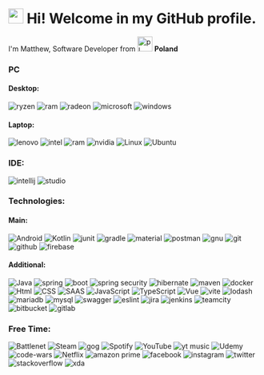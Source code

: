 <h1><img src="https://emojis.slackmojis.com/emojis/images/1643513081/48669/android-dance.gif?1643513081" width="30" alt="android"/> Hi! Welcome in my GitHub profile. </h1>

<p>I'm Matthew, Software Developer from <img src="https://emojis.slackmojis.com/emojis/images/1621376537/40081/poland.gif?1621376537" width="30" alt="pl"/> <b>Poland</b>
<h3>PC</h3>
<h4>Desktop:</h4>
<div>
    <img src="https://img.shields.io/badge/AMD%20Ryzen_5_1600-ED1C24?style=for-the-badge&logo=amd&logoColor=white" alt="ryzen" />
    <img src="https://img.shields.io/badge/16GB_RAM-3DDC84?style=for-the-badge&logoColor=white" alt="ram" />
    <img src="https://img.shields.io/badge/AMD-Radeon_RX_6600-ED1C24?style=for-the-badge&logo=amd&logoColor=white" alt="radeon" />
    <img src="https://img.shields.io/badge/Microsoft-666666?style=for-the-badge&logo=microsoft&logoColor=white" alt="microsoft" />
    <img src="https://img.shields.io/badge/Windows_11-0078d4?style=for-the-badge&logo=windows-11&logoColor=white" alt="windows" />
</div>
<h4>Laptop:</h4>
<div>
    <img src="https://img.shields.io/badge/lenovo-E2231A?style=for-the-badge&logo=lenovo&logoColor=white" alt="lenovo" />
    <img src="https://img.shields.io/badge/Intel%20Core_i5_11th-0071C5?style=for-the-badge&logo=intel&logoColor=white" alt="intel" />
    <img src="https://img.shields.io/badge/32GB_RAM-6DB33F?style=for-the-badge&logoColor=white" alt="ram" />    
    <img src="https://img.shields.io/badge/NVIDIA-GTX1650-76B900?style=for-the-badge&logo=nvidia&logoColor=white" alt="nvidia" />    
    <img src="https://img.shields.io/badge/Linux-FCC624?style=for-the-badge&logo=linux&logoColor=black" alt="Linux" />
    <img src="https://img.shields.io/badge/Ubuntu-E95420?style=for-the-badge&logo=ubuntu&logoColor=white" alt="Ubuntu" />
</div>
<h3>IDE:</h3>
<div>
    <img src="https://img.shields.io/badge/IntelliJ_IDEA-000000.svg?style=for-the-badge&logo=intellij-idea&logoColor=white" alt="intellij" />
    <img src="https://img.shields.io/badge/Android_Studio-3DDC84?style=for-the-badge&logo=android-studio&logoColor=white" alt="studio" />
</div>
<h3>Technologies:</h3>
<h4>Main:</h4>
<div>
    <img src="https://img.shields.io/badge/Android-3DDC84?style=for-the-badge&logo=android&logoColor=white" alt="Android" />
    <img src="https://img.shields.io/badge/Kotlin-0095D5?&style=for-the-badge&logo=kotlin&logoColor=white" alt="Kotlin" />
    <img src="https://img.shields.io/badge/Junit5-25A162?style=for-the-badge&logo=junit5&logoColor=white" alt="junit" />
    <img src="https://img.shields.io/badge/gradle-02303A?style=for-the-badge&logo=gradle&logoColor=white" alt="gradle" />
    <img src="https://img.shields.io/badge/material%20design-757575?style=for-the-badge&logo=material%20design&logoColor=white" alt="material" />
    <img src="https://img.shields.io/badge/Postman-FF6C37?style=for-the-badge&logo=Postman&logoColor=white" alt="postman" />
    <img src="https://img.shields.io/badge/GNU%20Bash-4EAA25?style=for-the-badge&logo=GNU%20Bash&logoColor=white" alt="gnu" />
    <img src="https://img.shields.io/badge/GIT-E44C30?style=for-the-badge&logo=git&logoColor=white" alt="git" />
    <img src="https://img.shields.io/badge/GitHub-100000?style=for-the-badge&logo=github&logoColor=white" alt="github" />
    <img src="	https://img.shields.io/badge/firebase-ffca28?style=for-the-badge&logo=firebase&logoColor=black" alt="firebase" />
</div>
<h4>Additional:</h4>
<div>
    <img src="https://img.shields.io/badge/Java-ED8B00?style=for-the-badge&logo=openjdk&logoColor=white" alt="Java" />
    <img src="https://img.shields.io/badge/Spring-6DB33F?style=for-the-badge&logo=spring&logoColor=white" alt="spring" />
    <img src="https://img.shields.io/badge/Spring_Boot-F2F4F9?style=for-the-badge&logo=spring-boot" alt="boot" />
    <img src="https://img.shields.io/badge/Spring_Security-6DB33F?style=for-the-badge&logo=Spring-Security&logoColor=white" alt="spring security" />    
    <img src="https://img.shields.io/badge/Hibernate-59666C?style=for-the-badge&logo=Hibernate&logoColor=white" alt="hibernate" />
    <img src="https://img.shields.io/badge/apache_maven-C71A36?style=for-the-badge&logo=apachemaven&logoColor=white" alt="maven" />
    <img src="https://img.shields.io/badge/Docker-2CA5E0?style=for-the-badge&logo=docker&logoColor=white" alt="docker" />
    <img src="https://img.shields.io/badge/HTML5-E34F26?style=for-the-badge&logo=html5&logoColor=white" alt="Html" />
    <img src="https://img.shields.io/badge/CSS3-1572B6?style=for-the-badge&logo=css3&logoColor=white" alt="CSS" />
    <img src="https://img.shields.io/badge/Sass-CC6699?style=for-the-badge&logo=sass&logoColor=white" alt="SAAS" />
    <img src="https://img.shields.io/badge/JavaScript-F7DF1E?style=for-the-badge&logo=javascript&logoColor=black" alt="JavaScript" />
    <img src="https://img.shields.io/badge/TypeScript-007ACC?style=for-the-badge&logo=typescript&logoColor=white" alt="TypeScript" />
    <img src="https://img.shields.io/badge/Vue.js-35495E?style=for-the-badge&logo=vue.js&logoColor=4FC08D" alt="Vue" />
    <img src="https://img.shields.io/badge/Vite-B73BFE?style=for-the-badge&logo=vite&logoColor=FFD62E" alt="vite" />    
    <img src="https://img.shields.io/badge/Lodash-3492FF?style=for-the-badge&logo=lodash&logoColor=white" alt="lodash" />
    <img src="https://img.shields.io/badge/MariaDB-003545?style=for-the-badge&logo=mariadb&logoColor=white" alt="mariadb" />
    <img src="https://img.shields.io/badge/MySQL-005C84?style=for-the-badge&logo=mysql&logoColor=white" alt="mysql" />
    <img src="https://img.shields.io/badge/Swagger-85EA2D?style=for-the-badge&logo=Swagger&logoColor=white" alt="swagger" />
    <img src="https://img.shields.io/badge/eslint-3A33D1?style=for-the-badge&logo=eslint&logoColor=white" alt="eslint" />
    <img src="https://img.shields.io/badge/Jira-0052CC?style=for-the-badge&logo=Jira&logoColor=white" alt="jira" />
    <img src="https://img.shields.io/badge/Jenkins-D24939?style=for-the-badge&logo=Jenkins&logoColor=white" alt="jenkins" />
    <img src="https://img.shields.io/badge/TeamCity-000000?style=for-the-badge&logo=TeamCity&logoColor=white" alt="teamcity" />
    <img src="https://img.shields.io/badge/Bitbucket-0747a6?style=for-the-badge&logo=bitbucket&logoColor=white" alt="bitbucket" />
    <img src="https://img.shields.io/badge/GitLab-330F63?style=for-the-badge&logo=gitlab&logoColor=white" alt="gitlab" />
</div>
<h3>Free Time:</h3>
<div>
    <img src="https://img.shields.io/badge/Battle.net-000?style=for-the-badge&logo=battle.net&logoColor=148EFF" alt="Battlenet" />
    <img src="https://img.shields.io/badge/Steam-000000?style=for-the-badge&logo=steam&logoColor=white" alt="Steam" />
    <img src="https://img.shields.io/badge/GOG-86328A?style=for-the-badge&logo=gogdotcom" alt="gog" />
    <img src="https://img.shields.io/badge/Spotify-1ED760?&style=for-the-badge&logo=spotify&logoColor=white" alt="Spotify" />
    <img src="https://img.shields.io/badge/YouTube-FF0000?style=for-the-badge&logo=youtube&logoColor=white" alt="YouTube" />
    <img src="https://img.shields.io/badge/YouTube_Music-FF0000?style=for-the-badge&logo=youtube-music&logoColor=white" alt="yt music">
    <img src="https://img.shields.io/badge/Udemy-EC5252?style=for-the-badge&logo=Udemy&logoColor=white" alt="Udemy" />
    <img src="https://img.shields.io/badge/Codewars-B1361E?style=for-the-badge&logo=Codewars&logoColor=white" alt="code-wars" />
    <img src="https://img.shields.io/badge/Netflix-E50914?style=for-the-badge&logo=netflix&logoColor=white" alt="Netflix" />
    <img src="https://img.shields.io/badge/Amazon%20Prime-00A8E1?style=for-the-badge&logo=netflix&logoColor=whit" alt="amazon prime" />
    <img src="https://img.shields.io/badge/Facebook-1877F2?style=for-the-badge&logo=facebook&logoColor=white" alt="facebook" />
    <img src="https://img.shields.io/badge/Instagram-E4405F?style=for-the-badge&logo=instagram&logoColor=white" alt="instagram" />
    <img src="https://img.shields.io/badge/Twitter-1DA1F2?style=for-the-badge&logo=twitter&logoColor=white" alt="twitter" />
    <img src="https://img.shields.io/badge/Stack_Overflow-FE7A16?style=for-the-badge&logo=stack-overflow&logoColor=white" alt="stackoverflow" />
    <img src="https://img.shields.io/badge/xda%20developers-2DAAE9?style=for-the-badge&logo=xda-developers&logoColor=white" alt="xda" />
</div>

